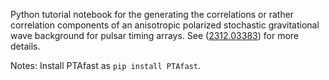 Python tutorial notebook for the generating the correlations or rather correlation components of an anisotropic polarized stochastic gravitational wave background for pulsar timing arrays. See ([2312.03383](https://arxiv.org/abs/2312.03383)) for more details.

Notes: Install PTAfast as `pip install PTAfast`.